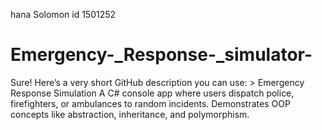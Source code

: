 hana Solomon id 1501252
# Emergency-_Response-_simulator-
Sure! Here’s a very short GitHub description you can use:  > Emergency Response Simulation A C# console app where users dispatch police, firefighters, or ambulances to random incidents. Demonstrates OOP concepts like abstraction, inheritance, and polymorphism.
